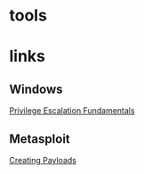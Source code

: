 # tools

# links
## Windows
[Privilege Escalation Fundamentals](http://www.fuzzysecurity.com/tutorials/16.html)

## Metasploit
[Creating Payloads](https://netsec.ws/?p=331)